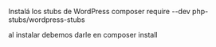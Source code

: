 Instalá los stubs de WordPress
composer require --dev php-stubs/wordpress-stubs



al instalar debemos darle en 
composer install


